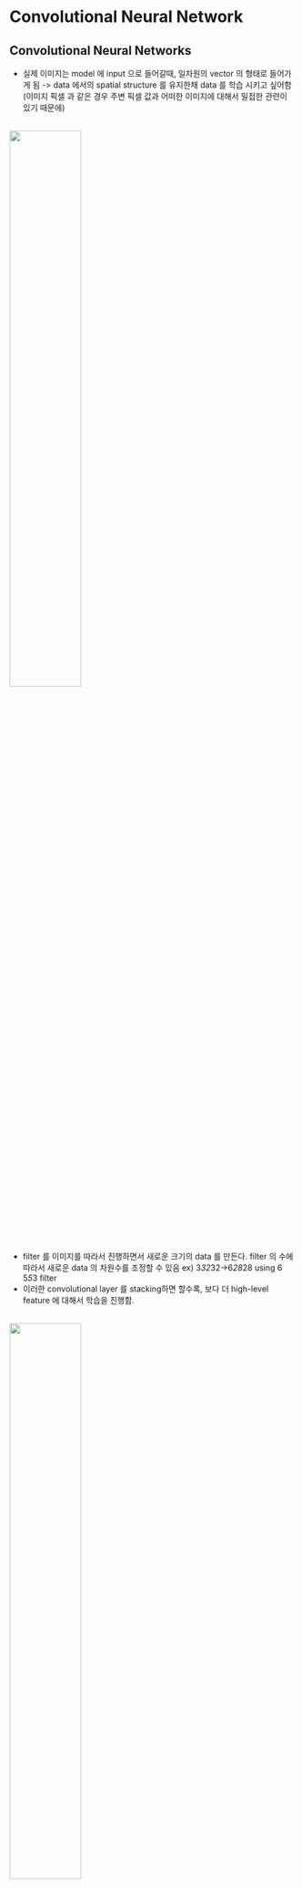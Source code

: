 # Convolutional Neural Network

## Convolutional Neural Networks
- 실제 이미지는 model 에 input 으로 들어갈때, 일차원의 vector 의 형태로 들어가게 됨 -> data 에서의 spatial structure 를 유지한채 data 를 학습 시키고 싶어함(이미지 픽셀 과 같은 경우 주변 픽셀 값과 어떠한 이미지에 대해서 밀접한 관련이 있기 때문에)
<br>
<img src="https://user-images.githubusercontent.com/48700102/118361547-f2683600-b5c6-11eb-96d1-d4f3a54f1932.png" width="50%">
<br>

- filter 를 이미지를 따라서 진행하면서 새로운 크기의 data 를 만든다. filter 의 수에 따라서 새로운 data 의 차원수를 조정할 수 있음 ex) 3*32*32->6*28*28 using 6 5*5*3 filter
- 이러한 convolutional layer 를 stacking하면 할수록, 보다 더 high-level feature 에 대해서 학습을 진행함.
<br>
<img src="https://user-images.githubusercontent.com/48700102/118392060-76c3c300-b672-11eb-9520-e8c3b208817c.png" width="50%">
<br>

- 실제로 Convolutional Neural Network를 구성할때, convolutional filter를 stacking한 ConvNet, 그 다음에 진행 되는 Activation Function이 여러개 쌓여져 있고, 마지막으로, fully connected layer로 구성되어 있다.
<br><br><br><br><br>

## Convolutional filter dimension
- stride : convolutional filter이 진행할때, 옆으로 몇칸씩 이동할지 결정하는 값
- padding : convolutional filter를 진행 하게될때, border data에 대해서는 다른 중앙 data들에 비해서 convolutional filter가 거치는 정도가 낮아지는 형평성의 문제가 발생하거나 convolutional filter를 거친 output data의 size를 조정하기 위해, data 주변으로 추가 data를 추가해서 convolutional filter를 적용시키는데, 이때 주변으로 몇칸을 추가하는지 결정하는 값
<br>
<img src="https://user-images.githubusercontent.com/48700102/118392252-9e675b00-b673-11eb-867d-b11bb0b80e0f.png" width="50%">
<br>

- padding P, stride S, kernel size K가 Convolutional filter가 정해지고, input data 가 H*W 로 구성될때, output data는 ((H-K+2*P)/S+1)*((W-K+2*P)/S+1)로 구성되게 된다.
<br>
<img src="https://user-images.githubusercontent.com/48700102/118392330-1e8dc080-b674-11eb-822b-185d9554f33f.png" width="50%">
<br>

- 1\*1 convolutional filter의 중요성 : 1\*1 convolutional filter를 사용하게 되면 모든 spatial data를 순회하면서, 차원수를 줄여주는 일종의 abstraction을 적용시킬 수 있다.
<br><br><br><br><br>

## brain/neuron view of Conv layer
<br>
<img src="https://user-images.githubusercontent.com/48700102/118393027-b7720b00-b677-11eb-885b-8009b9877f80.png" width="50%">
<br>

- Convolutional filter에서 filter size만큼의 receptive field를 통해서 neuron이 activate된다고 볼 수 있다.
- neuron 입장에서는 data의 spatial structure를 유지한채, neuron에 data가 전해져 온다고 볼 수 있다.
<br>
<img src="https://user-images.githubusercontent.com/48700102/118393043-d83a6080-b677-11eb-8958-ebc262be6e78.png" width="50%">
<br>

- Conv layer가 여러개의 filter로 구성되어 있다면, input data의 같은 region을 보지만, 각 filter 별로 보는 data feature가 달라진다고 볼 수 있다.
<br><br><br><br><br>

## Pooling layer
- Pooling layer : 기존 data representation을 좀더 작게 만들며, output data를 작게 만든다.
<br>
<img src="https://user-images.githubusercontent.com/48700102/118393167-9cec6180-b678-11eb-9da2-79f63985187a.png" width="50%">
<br>

- ex) Max-pooling : kernel 상에서 가장 큰 값만을 취하는 pooling layer
- pooling layer에서는 일종의 down sampling을 하는게 목적이기 때문에, 일반적으로 zero padding을 사용하지 않는다.
<br><br><br><br><br>

## Fully connected Layer
- 일반적으로 Convolutional neural Network는 여러개의 ConvNet-Activation layer로 구성되어 있으며, 중간에 Pooling layer가 존재한다. 또한 마지막으로 하나의 Fully connected layer로 최종 classifier가 나오게 된다.





















